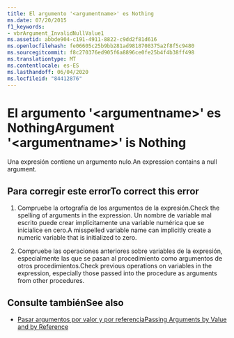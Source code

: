 ```yaml
---
title: El argumento '<argumentname>' es Nothing
ms.date: 07/20/2015
f1_keywords:
- vbrArgument_InvalidNullValue1
ms.assetid: abbde904-c191-4911-8822-c9dd2f81d616
ms.openlocfilehash: fe06605c25b9bb281ad9818708375a2f8f5c9480
ms.sourcegitcommit: f8c270376ed905f6a8896ce0fe25b4f4b38ff498
ms.translationtype: MT
ms.contentlocale: es-ES
ms.lasthandoff: 06/04/2020
ms.locfileid: "84412876"
---
```

# <a name="argument-argumentname-is-nothing"></a><span data-ttu-id="33191-102">El argumento '\<argumentname>' es Nothing</span><span class="sxs-lookup"><span data-stu-id="33191-102">Argument '\<argumentname>' is Nothing</span></span>
<span data-ttu-id="33191-103">Una expresión contiene un argumento nulo.</span><span class="sxs-lookup"><span data-stu-id="33191-103">An expression contains a null argument.</span></span>  
  
## <a name="to-correct-this-error"></a><span data-ttu-id="33191-104">Para corregir este error</span><span class="sxs-lookup"><span data-stu-id="33191-104">To correct this error</span></span>  
  
1. <span data-ttu-id="33191-105">Compruebe la ortografía de los argumentos de la expresión.</span><span class="sxs-lookup"><span data-stu-id="33191-105">Check the spelling of arguments in the expression.</span></span> <span data-ttu-id="33191-106">Un nombre de variable mal escrito puede crear implícitamente una variable numérica que se inicialice en cero.</span><span class="sxs-lookup"><span data-stu-id="33191-106">A misspelled variable name can implicitly create a numeric variable that is initialized to zero.</span></span>  
  
2. <span data-ttu-id="33191-107">Compruebe las operaciones anteriores sobre variables de la expresión, especialmente las que se pasan al procedimiento como argumentos de otros procedimientos.</span><span class="sxs-lookup"><span data-stu-id="33191-107">Check previous operations on variables in the expression, especially those passed into the procedure as arguments from other procedures.</span></span>  
  
## <a name="see-also"></a><span data-ttu-id="33191-108">Consulte también</span><span class="sxs-lookup"><span data-stu-id="33191-108">See also</span></span>

- [<span data-ttu-id="33191-109">Pasar argumentos por valor y por referencia</span><span class="sxs-lookup"><span data-stu-id="33191-109">Passing Arguments by Value and by Reference</span></span>](../programming-guide/language-features/procedures/passing-arguments-by-value-and-by-reference.md)
